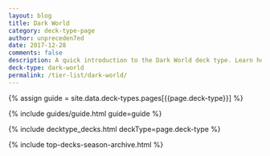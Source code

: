 ```yaml
---
layout: blog
title: Dark World
category: deck-type-page
author: unpreceden7ed
date: 2017-12-28
comments: false
description: A quick introduction to the Dark World deck type. Learn how to play Dark World in no time.
deck-type: dark-world
permalink: /tier-list/dark-world/
---
```


{% assign guide = site.data.deck-types.pages[{{page.deck-type}}] %}

{% include guides/guide.html guide=guide %}

{% include decktype_decks.html deckType=page.deck-type %}

{% include top-decks-season-archive.html %}